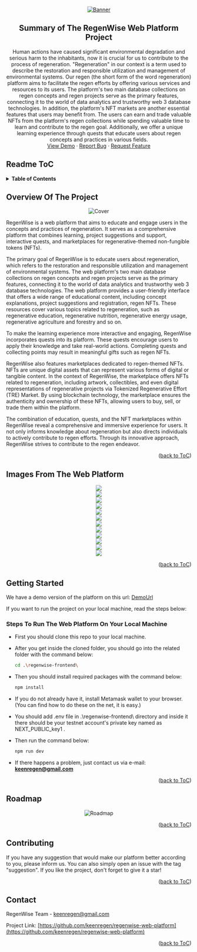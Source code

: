 <!-- PROJECT LOGO -->
<br />
<div align="center">
  <a href="https://github.com/keenregen/regenwise-web-platform">
    <img  src="/regenwise-frontend/public/read/banner0b.png" alt="Banner">
  </a>

<h2 align="center"> Summary of The RegenWise Web Platform Project</h2>

  <p align="center">
    Human actions have caused significant environmental degradation and serious harm to the inhabitants, now it is crucial for us to contribute to the process of regeneration. "Regeneration" in our context is a term used to describe the restoration and responsible utilization and management of environmental systems. Our regen (the short form of the word regeneration) platform aims to facilitate the regen efforts by offering various services and resources to its users. The platform's two main database collections on regen concepts and regen projects serve as the primary features, connecting it to the world of data analytics and trustworthy web 3 database technologies. In addition, the platform's NFT markets are another essential features that users may benefit from. The users can earn and trade valuable NFTs from the platform's regen collections while spending valuable time to learn and contribute to the regen goal. Additionally, we offer a unique learning experience through quests that educate users about regen concepts and practices in various fields.
    <br />
    <a href="https://regenwise.xyz">View Demo</a>
    ·
    <a href="https://github.com/keenregen/regenwise-web-platform/issues">Report Bug</a>
    ·
    <a href="https://github.com/keenregen/regenwise-web-platform/issues">Request Feature</a>
  </p>
</div>


## Readme ToC
<!-- TABLE OF CONTENTS -->
<details>
  <summary><strong>Table of Contents</strong></summary>
  <ol>
    <li>
      <a href="#overview-of-the-project">Overview Of The Project</a>
      <ul>
        <!-- <li><a href="#built-with">Built With</a></li> -->
       <li><a href="#images-from-the-web-platform">Images From The Web Platform</a></li>
      </ul>
    </li>
    <li>
      <a href="#getting-started">Getting Started</a>
      <ul>
        <li><a href="#steps-to-run-the-web-platform-on-your-local-machine">Steps To Run The Platform On Your Local Machine</a></li>
      </ul>
    </li>
    <li><a href="#roadmap">Roadmap</a></li>
    <li><a href="#contact">Contact</a></li>
  </ol>
</details>



<!-- ABOUT THE PROJECT -->
## Overview Of The Project
<div align="center">
<img  src="/regenwise-frontend/public/read/Cover1.png" alt="Cover">
</div>

RegenWise is a web platform that aims to educate and engage users in the concepts and practices of regeneration. It serves as a comprehensive platform that combines learning, project suggestions and support, interactive quests, and marketplaces for regenerative-themed non-fungible tokens (NFTs).

The primary goal of RegenWise is to educate users about regeneration, which refers to the restoration and responsible utilization and management of environmental systems. The web platform's two main database collections on regen concepts and regen projects serve as the primary features, connecting it to the world of data analytics and trustworthy web 3 database technologies.  The web platform provides a user-friendly interface that offers a wide range of educational content, including concept explanations, project suggestions and registration, regen NFTs. These resources cover various topics related to regeneration, such as regenerative education, regenerative nutrition, regenerative energy usage, regenerative agriculture and forestry and so on.

To make the learning experience more interactive and engaging, RegenWise incorporates quests into its platform. These quests encourage users to apply their knowledge and take real-world actions. Completing quests and collecting points may result in meaningful gifts such as regen NFTs.

RegenWise also features marketplaces dedicated to regen-themed NFTs. NFTs are unique digital assets that can represent various forms of digital or tangible content. In the context of RegenWise, the marketplace offers NFTs related to regeneration, including artwork, collectibles, and even digital representations of regenerative projects via Tokenized Regenerative Effort (TRE) Market. By using blockchain technology, the marketplace ensures the authenticity and ownership of these NFTs, allowing users to buy, sell, or trade them within the platform.

The combination of education, quests, and the NFT marketplaces within RegenWise reveal a comprehensive and immersive experience for users. It not only informs knowledge about regeneration but also directs individuals to actively contribute to regen efforts. Through its innovative approach, RegenWise strives to contribute to the regen endeavor. 

<p align="right">(<a href="#readme-toc">back to ToC</a>)</p>


<!-- IMAGES FROM THE DEMO -->
## Images From The Web Platform
<div align="center">
<img  src="/regenwise-frontend/public/read/0a.png"><br />
<img  src="/regenwise-frontend/public/read/0aa.png"><br />
<img  src="/regenwise-frontend/public/read/0ab.png"><br />
<img  src="/regenwise-frontend/public/read/0b.PNG"><br />
<img  src="/regenwise-frontend/public/read/0c.png"><br />
<img  src="/regenwise-frontend/public/read/0da.PNG"><br />
<img  src="/regenwise-frontend/public/read/0dc.PNG"><br />
<img  src="/regenwise-frontend/public/read/0dd.png"><br />
<img  src="/regenwise-frontend/public/read/0e.png"><br />
<img  src="/regenwise-frontend/public/read/0eb.PNG"><br />
<img  src="/regenwise-frontend/public/read/0f.PNG"><br />
<img  src="/regenwise-frontend/public/read/0g.PNG">
</div>
<p align="right">(<a href="#readme-toc">back to ToC</a>)</p>



<!-- ### Built With

 ![Typescript][Typescript]
 ![Solidity][Solidity]
 ![Next][Next]
 ![React][React]
 ![Bootstrap][Bootstrap]
 
 

<p align="right">(<a href="#readme-toc">back to ToC</a>)</p> -->




<!-- GETTING STARTED -->
## Getting Started

We have a demo version of the platform on this url: <a href="https://regenwise.xyz">DemoUrl</a>

If you want to run the project on your local machine, read the steps below:

### Steps To Run The Web Platform On Your Local Machine

* First you should clone this repo to your local machine.
* After you get inside the cloned folder, you should go into the related folder with the command below:
  ```sh
  cd .\regenwise-frontend\
  ```
* Then you should install required packages with the command below:
  ```sh
  npm install
  ```
* If you do not already have it, install Metamask wallet to your browser. (You can find how to do these on the net, it is easy.)

* You should add .env file in .\regenwise-frontend\ directory and inside it there should be your testnet account's private key named as NEXT_PUBLIC_key1 .

* Then run the command below:
  ```sh
  npm run dev
  ```
* If there happens a problem, just contact us via e-mail: <strong>keenregen@gmail.com</strong>


<p align="right">(<a href="#readme-toc">back to ToC</a>)</p>



<!-- ROADMAP -->
## Roadmap

<div align="center">
<img  src="/regenwise-frontend/public/read/RoadMap.png" alt="Roadmap">
</div>

<!-- * Finish the mvp of the Web Platform including frontend design (Almost Done)
* Get feedback from the users and improve accordingly
* Try to find funding for the project
* Explore and try some other api's for fetching the data from the chain faster
* Add new quests to the platform
* Add the Tokenized Regenerative Effort (TRE) Market as the second NFT Marketplace
* Develop a marketing strategy to promote the platform to the target audience
* Implement analytics tools to track engagement and content performance
* <strong>Finish the production version of the web platform until the first quarter of the 2024 ends</strong>
* Evaluate scalability options as the database grows
* Consider using <strong>Bacalhau</strong> for computations on the regen data
* Mobile app development -->


<p align="right">(<a href="#readme-toc">back to ToC</a>)</p>



<!-- CONTRIBUTING -->
## Contributing

If you have any suggestion that would make our platform better according to you, please inform us. You can also simply open an issue with the tag "suggestion".
If you like the project, don't forget to give it a star!

<p align="right">(<a href="#readme-toc">back to ToC</a>)</p>




<!-- CONTACT -->
## Contact

RegenWise Team - keenregen@gmail.com

Project Link: [https://github.com/keenregen/regenwise-web-platform](https://github.com/keenregen/regenwise-web-platform)

<p align="right">(<a href="#readme-toc">back to ToC</a>)</p>



<!-- MARKDOWN LINKS & IMAGES -->
<!-- https://www.markdownguide.org/basic-syntax/#reference-style-links -->
[contributors-shield]: https://img.shields.io/github/contributors/github_username/repo_name.svg?style=for-the-badge
[contributors-url]: https://github.com/regen-wise-web-platform/regenwise-web-platform/graphs/contributors
[forks-shield]: https://img.shields.io/github/forks/regen-wise-web-platform/regenwise-web-platform.svg?style=for-the-badge
[forks-url]: https://github.com/regen-wise-web-platform/regenwise-web-platform/network/members
[stars-shield]: https://img.shields.io/github/stars/regen-wise-web-platform/regenwise-web-platform.svg?style=for-the-badge
[stars-url]: https://github.com/regen-wise-web-platform/regenwise-web-platform/stargazers
[issues-shield]: https://img.shields.io/github/issues/regen-wise-web-platform/regenwise-web-platform.svg?style=for-the-badge
[issues-url]: https://github.com/regen-wise-web-platform/regenwise-web-platform/issues
[Solidity]: https://img.shields.io/badge/Solidity-363636?logo=solidity&logoColor=fff&style=for-the-badge
[Next]: https://img.shields.io/badge/next.js-000000?style=for-the-badge&logo=nextdotjs&logoColor=white
[React]: https://img.shields.io/badge/React-20232A?style=for-the-badge&logo=react&logoColor=61DAFB
[Bootstrap]: https://img.shields.io/badge/Bootstrap-563D7C?style=for-the-badge&logo=bootstrap&logoColor=white
[Typescript]: https://badges.frapsoft.com/typescript/code/typescript-125x28.png?v=101
